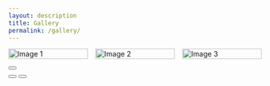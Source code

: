 ```yaml
---
layout: description
title: Gallery
permalink: /gallery/
---
```


<style>
  .gallery-container {
    display: flex;
    flex-wrap: wrap;
    justify-content: space-between;
  }
  .gallery-item {
    width: calc(33.333% - 10px);
    margin-bottom: 15px;
  }
  .gallery-item figure {
    margin: 0;
  }
  .gallery-item img {
    width: 100%;
    height: auto;
    display: block;
  }
</style>

<section>
    <!-- 갤러리 -->
    <div id="area6" idx="6">
        <section class="gallery line" id="gallery">
            <div class="area gallery-container">
                <!-- 갤러리 아이템 -->
                <div class="gallery-item">
                    <figure>
                        <a href="https://i.namu.wiki/i/wQ9yxNSCR44RkET-qb_5PfDOb5u7sMSuvFSsUOiWe6XuVEiUDPoUEkqEOz4JSFUzfKOcoZB60WNjlHUD4eO4yPvbqL-BJXX2M8DFTu2MxBGg79UhG0oGB06YGyFoMKdhNsu8BHgCiSqR4z8Knk9K1Q.webp" style="background: url(https://i.namu.wiki/i/wQ9yxNSCR44RkET-qb_5PfDOb5u7sMSuvFSsUOiWe6XuVEiUDPoUEkqEOz4JSFUzfKOcoZB60WNjlHUD4eO4yPvbqL-BJXX2M8DFTu2MxBGg79UhG0oGB06YGyFoMKdhNsu8BHgCiSqR4z8Knk9K1Q.webp) no-repeat center center" itemprop="contentUrl" data-size="800x1065.9259" class="setimgsize">
                            <img src="https://i.namu.wiki/i/wQ9yxNSCR44RkET-qb_5PfDOb5u7sMSuvFSsUOiWe6XuVEiUDPoUEkqEOz4JSFUzfKOcoZB60WNjlHUD4eO4yPvbqL-BJXX2M8DFTu2MxBGg79UhG0oGB06YGyFoMKdhNsu8BHgCiSqR4z8Knk9K1Q.webp" class="img_frame" itemprop="thumbnail" alt="Image 1">
                        </a>
                    </figure>
                </div>
                <div class="gallery-item">
                    <figure>
                        <a href="https://i.namu.wiki/i/wQ9yxNSCR44RkET-qb_5PfDOb5u7sMSuvFSsUOiWe6XuVEiUDPoUEkqEOz4JSFUzfKOcoZB60WNjlHUD4eO4yPvbqL-BJXX2M8DFTu2MxBGg79UhG0oGB06YGyFoMKdhNsu8BHgCiSqR4z8Knk9K1Q.webp" style="background: url(https://i.namu.wiki/i/wQ9yxNSCR44RkET-qb_5PfDOb5u7sMSuvFSsUOiWe6XuVEiUDPoUEkqEOz4JSFUzfKOcoZB60WNjlHUD4eO4yPvbqL-BJXX2M8DFTu2MxBGg79UhG0oGB06YGyFoMKdhNsu8BHgCiSqR4z8Knk9K1Q.webp) no-repeat center center" itemprop="contentUrl" data-size="800x1065.9259" class="setimgsize">
                            <img src="https://i.namu.wiki/i/wQ9yxNSCR44RkET-qb_5PfDOb5u7sMSuvFSsUOiWe6XuVEiUDPoUEkqEOz4JSFUzfKOcoZB60WNjlHUD4eO4yPvbqL-BJXX2M8DFTu2MxBGg79UhG0oGB06YGyFoMKdhNsu8BHgCiSqR4z8Knk9K1Q.webp" class="img_frame" itemprop="thumbnail" alt="Image 2">
                        </a>
                    </figure>
                </div>
                <div class="gallery-item">
                    <figure>
                        <a href="https://i.namu.wiki/i/wQ9yxNSCR44RkET-qb_5PfDOb5u7sMSuvFSsUOiWe6XuVEiUDPoUEkqEOz4JSFUzfKOcoZB60WNjlHUD4eO4yPvbqL-BJXX2M8DFTu2MxBGg79UhG0oGB06YGyFoMKdhNsu8BHgCiSqR4z8Knk9K1Q.webp" style="background: url(https://i.namu.wiki/i/wQ9yxNSCR44RkET-qb_5PfDOb5u7sMSuvFSsUOiWe6XuVEiUDPoUEkqEOz4JSFUzfKOcoZB60WNjlHUD4eO4yPvbqL-BJXX2M8DFTu2MxBGg79UhG0oGB06YGyFoMKdhNsu8BHgCiSqR4z8Knk9K1Q.webp) no-repeat center center" itemprop="contentUrl" data-size="800x1065.9259" class="setimgsize">
                            <img src="https://i.namu.wiki/i/wQ9yxNSCR44RkET-qb_5PfDOb5u7sMSuvFSsUOiWe6XuVEiUDPoUEkqEOz4JSFUzfKOcoZB60WNjlHUD4eO4yPvbqL-BJXX2M8DFTu2MxBGg79UhG0oGB06YGyFoMKdhNsu8BHgCiSqR4z8Knk9K1Q.webp" class="img_frame" itemprop="thumbnail" alt="Image 3">
                        </a>
                    </figure>
                </div>
                <!-- Add more gallery items as needed -->
            </div>
            <!-- 갤러리 확대 -->
            <div class="pswp" tabindex="-1" role="dialog" aria-hidden="true">
                <div class="pswp__bg"></div>
                <div class="pswp__scroll-wrap">
                    <div class="pswp__container">
                        <div class="pswp__item"></div>
                        <div class="pswp__item"></div>
                        <div class="pswp__item"></div>
                    </div>
                    <div class="pswp__ui pswp__ui--hidden">
                        <div class="pswp__top-bar">
                            <div class="pswp__counter"></div>
                            <button class="pswp__button pswp__button--close" title="Close (Esc)"></button>
                            <div class="pswp__preloader">
                                <div class="pswp__preloader__icn">
                                    <div class="pswp__preloader__cut">
                                        <div class="pswp__preloader__donut"></div>
                                    </div>
                                </div>
                            </div>
                        </div>
                        <div class="pswp__share-modal pswp__share-modal--hidden pswp__single-tap">
                            <div class="pswp__share-tooltip"></div>
                        </div>
                        <button class="pswp__button pswp__button--arrow--left" title="Previous (arrow left)"></button>
                        <button class="pswp__button pswp__button--arrow--right" title="Next (arrow right)"></button>
                        <div class="pswp__caption">
                            <div class="pswp__caption__center"></div>
                        </div>
                    </div>
                </div>
            </div>
            <!-- / 갤러리 확대 -->
        </section>
    </div>
</section>

<!-- PhotoSwipe Core JS -->
<link rel="stylesheet" href="https://cdnjs.cloudflare.com/ajax/libs/photoswipe/4.1.3/photoswipe.min.css">
<link rel="stylesheet" href="https://cdnjs.cloudflare.com/ajax/libs/photoswipe/4.1.3/default-skin/default-skin.min.css">
<script src="https://cdnjs.cloudflare.com/ajax/libs/photoswipe/4.1.3/photoswipe.min.js"></script>
<script src="https://cdnjs.cloudflare.com/ajax/libs/photoswipe/4.1.3/photoswipe-ui-default.min.js"></script>
<script>
    var initPhotoSwipeFromDOM = function(gallerySelector) {

        var parseThumbnailElements = function(el) {
            var thumbElements = el.childNodes,
                numNodes = thumbElements.length,
                items = [],
                figureEl,
                linkEl,
                size,
                item;

            for(var i = 0; i < numNodes; i++) {
                figureEl = thumbElements[i]; // <figure> element

                if(figureEl.nodeType !== 1) {
                    continue;
                }

                linkEl = figureEl.children[0]; // <a> element
                size = linkEl.getAttribute('data-size').split('x');

                item = {
                    src: linkEl.getAttribute('href'),
                    w: parseInt(size[0], 10),
                    h: parseInt(size[1], 10)
                };

                if(linkEl.children.length > 0) {
                    item.msrc = linkEl.children[0].getAttribute('src');
                }

                item.el = figureEl;

                items.push(item);
            }

            return items;
        };

        var closest = function closest(el, fn) {
            return el && ( fn(el) ? el : closest(el.parentNode, fn) );
        };

        var onThumbnailsClick = function(e) {
            e.preventDefault ? e.preventDefault() : e.returnValue = false;

            var eTarget = e.target || e.srcElement;

            var clickedListItem = closest(eTarget, function(el) {
                return (el.tagName && el.tagName.toUpperCase() === 'FIGURE');
            });

            if(!clickedListItem) {
                return;
            }

            var clickedGallery = clickedListItem.parentNode,
                childNodes = clickedListItem.parentNode.childNodes,
                numChildNodes = childNodes.length,
                nodeIndex = 0,
                index;

            for (var i = 0; i < numChildNodes; i++) {
                if(childNodes[i].nodeType !== 1) {
                    continue;
                }

                if(childNodes[i] === clickedListItem) {
                    index = nodeIndex;
                    break;
                }
                nodeIndex++;
            }

            if(index >= 0) {
                openPhotoSwipe(index, clickedGallery);
            }
            return false;
        };

        var photoswipeParseHash = function() {
            var hash = window.location.hash.substring(1),
                params = {};

            if(hash.length < 5) {
                return params;
            }

            var vars = hash.split('&');
            for (var i = 0; i < vars.length; i++) {
                if(!vars[i]) {
                    continue;
                }
                var pair = vars[i].split('=');
                if(pair.length < 2) {
                    continue;
                }
                params[pair[0]] = pair[1];
            }

            if(params.gid) {
                params.gid = parseInt(params.gid, 10);
            }

            return params;
        };

        var openPhotoSwipe = function(index, galleryElement, disableAnimation, fromURL) {
            var pswpElement = document.querySelectorAll('.pswp')[0],
                gallery,
                options,
                items;

            items = parseThumbnailElements(galleryElement);

            options = {
                index: index,
                galleryUID: galleryElement.getAttribute('data-pswp-uid'),
                getThumbBoundsFn: function(index) {
                    var thumbnail = items[index].el.getElementsByTagName('img')[0],
                        pageYScroll = window.pageYOffset || document.documentElement.scrollTop,
                        rect = thumbnail.getBoundingClientRect();

                    return {x:rect.left, y:rect.top + pageYScroll, w:rect.width};
                }
            };

            if(fromURL) {
                if(options.galleryPIDs) {
                    for(var j = 0; j < items.length; j++) {
                        if(items[j].pid == index) {
                            options.index = j;
                            break;
                        }
                    }
                } else {
                    options.index = parseInt(index, 10) - 1;
                }
            }

            if(isNaN(options.index)) {
                return;
            }

            if(disableAnimation) {
                options.showAnimationDuration = 0;
            }

            gallery = new PhotoSwipe(pswpElement, PhotoSwipeUI_Default, items, options);
            gallery.init();
        };

        var galleryElements = document.querySelectorAll(gallerySelector);

        for(var i = 0, l = galleryElements.length; i < l; i++) {
            galleryElements[i].setAttribute('data-pswp-uid', i+1);
            galleryElements[i].onclick = onThumbnailsClick;
        }

        var hashData = photoswipeParseHash();
        if(hashData.pid && hashData.gid) {
            openPhotoSwipe(hashData.pid ,  galleryElements[ hashData.gid - 1 ], true, true);
        }
    };

    initPhotoSwipeFromDOM('.gallery');
</script>
